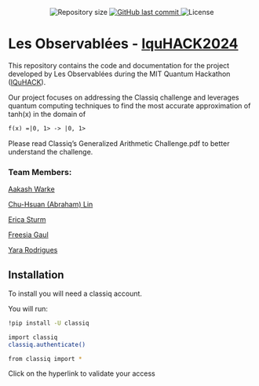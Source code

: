 <p align="center">

  <img alt="Repository size" src="https://img.shields.io/github/repo-size/Yara-R/Les-Observablees-IquHACK2024">

  <a href="https://github.com/Yara-R/Les-Observablees-IquHACK2024/commits/main/">
    <img alt="GitHub last commit" src="https://img.shields.io/github/last-commit/Yara-R/Les-Observablees-IquHACK2024">
  </a>

   <img alt="License" src="https://img.shields.io/badge/license-MIT-brightgreen">

</p>

# Les Observablées - <a href="https://github.com/iQuHACK/2024_Classiq/tree/main">IquHACK2024</a>

This repository contains the code and documentation for the project developed by Les Observablées during the MIT Quantum Hackathon (<a href="https://www.iquise.mit.edu/iQuHACK/2024-02-02">IQuHACK</a>). 

Our project focuses on addressing the Classiq challenge and leverages quantum computing techniques to find the most accurate approximation of tanh(x) in the domain of 
```latex
f(x) =|0, 1> -> |0, 1>
```

Please read Classiq’s Generalized Arithmetic Challenge.pdf to better understand the challenge.



### Team Members:

<a href="https://www.linkedin.com/in/aakash-warke-5128a916b/">Aakash Warke</a>

<a href="">Chu-Hsuan (Abraham) Lin</a>

<a href="https://www.linkedin.com/in/erica-sturm-398569113/">Erica Sturm</a>

<a href="https://www.linkedin.com/in/freesia-gaul-896287237/">Freesia Gaul</a>

<a href="https://www.linkedin.com/in/yara-rodrigues-inácio-b14203236/">Yara Rodrigues</a>



## Installation

To install you will need a classiq account.

You will run:

```bash
!pip install -U classiq

import classiq
classiq.authenticate()

from classiq import *
```
Click on the hyperlink to validate your access


